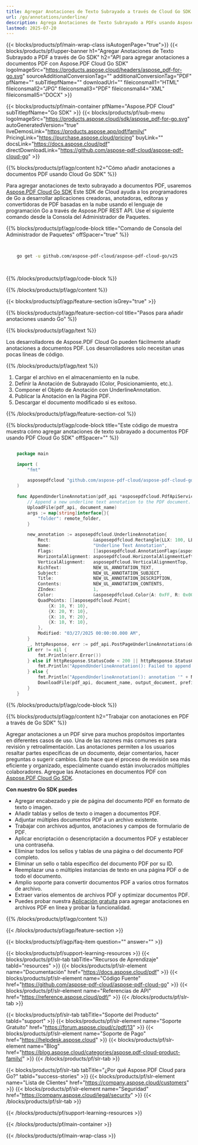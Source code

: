 ```yaml
---
title: Agregar Anotaciones de Texto Subrayado a través de Cloud Go SDK
url: /go/annotations/underline/
description: Agrega Anotaciones de Texto Subrayado a PDFs usando Aspose.PDF Cloud SDK para Go.
lastmod: 2025-07-20
---
```


{{< blocks/products/pf/main-wrap-class isAutogenPage="true">}}
{{< blocks/products/pf/upper-banner h1="Agregar Anotaciones de Texto Subrayado a PDF a través de Go SDK" h2="API para agregar anotaciones a documentos PDF con Aspose.PDF Cloud Go SDK" logoImageSrc="https://products.aspose.cloud/headers/aspose_pdf-for-go.svg" sourceAdditionalConversionTag="" additionalConversionTag="PDF" pfName="" subTitlepfName="" downloadUrl="" fileiconsmall1="HTML" fileiconsmall2="JPG" fileiconsmall3="PDF" fileiconsmall4="XML" fileiconsmall5="DOCX" >}}

{{< blocks/products/pf/main-container pfName="Aspose.PDF Cloud" subTitlepfName="Go SDK" >}}
{{< blocks/products/pf/sub-menu logoImageSrc="https://products.aspose.cloud/sdk/aspose_pdf-for-go.svg"
autoGeneratedVersion="true"
liveDemosLink="https://products.aspose.app/pdf/family/" PricingLink="https://purchase.aspose.cloud/pricing" buyLink="" docsLink="https://docs.aspose.cloud/pdf"  directDownloadLink="https://github.com/aspose-pdf-cloud/aspose-pdf-cloud-go" >}}

{{% blocks/products/pf/agp/content h2="Cómo añadir anotaciones a documentos PDF usando Cloud Go SDK" %}}

Para agregar anotaciones de texto subrayado a documentos PDF, usaremos
[Aspose.PDF Cloud Go SDK](https://products.aspose.cloud/pdf/go/)
Este SDK de Cloud ayuda a los programadores de Go a desarrollar aplicaciones creadoras, anotadoras, editoras y convertidoras de PDF basadas en la nube usando el lenguaje de programación Go a través de Aspose.PDF REST API. Use el siguiente comando desde la Consola del Administrador de Paquetes.

{{% blocks/products/pf/agp/code-block title="Comando de Consola del Administrador de Paquetes" offSpacer="true" %}}

```bash

     
    go get -u github.com/aspose-pdf-cloud/aspose-pdf-cloud-go/v25
     
     
```

{{% /blocks/products/pf/agp/code-block %}}

{{% /blocks/products/pf/agp/content %}}

{{< blocks/products/pf/agp/feature-section isGrey="true" >}}

{{% blocks/products/pf/agp/feature-section-col title="Pasos para añadir anotaciones usando Go" %}}

{{% blocks/products/pf/agp/text %}}

Los desarrolladores de Aspose.PDF Cloud Go pueden fácilmente añadir anotaciones a documentos PDF. Los desarrolladores solo necesitan unas pocas líneas de código.

{{% /blocks/products/pf/agp/text %}}

1. Cargar el archivo en el almacenamiento en la nube.
1. Definir la Anotación de Subrayado (Color, Posicionamiento, etc.).
1. Componer el Objeto de Anotación con UnderlineAnnotation.
1. Publicar la Anotación en la Página PDF.
1. Descargar el documento modificado si es exitoso.

{{% /blocks/products/pf/agp/feature-section-col %}}

{{% blocks/products/pf/agp/code-block title="Este código de muestra muestra cómo agregar anotaciones de texto subrayado a documentos PDF usando PDF Cloud Go SDK" offSpacer="" %}}

```go

    package main

    import (
        "fmt"

        asposepdfcloud "github.com/aspose-pdf-cloud/aspose-pdf-cloud-go/v25"
    )

    func AppendUnderlineAnnotation(pdf_api *asposepdfcloud.PdfApiService, document_name string, page_num int32, output_document string, prefix string, remote_folder string) {
        // Append a new underline text annotation to the PDF document.
        UploadFile(pdf_api, document_name)
        args := map[string]interface{}{
            "folder": remote_folder,
        }

        new_annotation := asposepdfcloud.UnderlineAnnotation{
            Rect:                &asposepdfcloud.Rectangle{LLX: 100, LLY: 350, URX: 450, URY: 400},
            Name:                "Underline Text Annotation",
            Flags:               []asposepdfcloud.AnnotationFlags{asposepdfcloud.AnnotationFlagsDefault},
            HorizontalAlignment: asposepdfcloud.HorizontalAlignmentLeft,
            VerticalAlignment:   asposepdfcloud.VerticalAlignmentTop,
            RichText:            NEW_UL_ANNOTATION_TEXT,
            Subject:             NEW_UL_ANNOTATION_SUBJECT,
            Title:               NEW_UL_ANNOTATION_DESCRIPTION,
            Contents:            NEW_UL_ANNOTATION_CONTENTS,
            ZIndex:              1,
            Color:               &asposepdfcloud.Color{A: 0xFF, R: 0x00, G: 0xFF, B: 0x00},
            QuadPoints: []asposepdfcloud.Point{
                {X: 10, Y: 10},
                {X: 20, Y: 10},
                {X: 10, Y: 20},
                {X: 10, Y: 10},
            },
            Modified: "03/27/2025 00:00:00.000 AM",
        }
        _, httpResponse, err := pdf_api.PostPageUnderlineAnnotations(document_name, page_num, []asposepdfcloud.UnderlineAnnotation{new_annotation}, args)
        if err != nil {
            fmt.Println(err.Error())
        } else if httpResponse.StatusCode < 200 || httpResponse.StatusCode > 299 {
            fmt.Println("AppendUnderlineAnnotation(): Failed to append annotation to the document page.")
        } else {
            fmt.Println("AppendUnderlineAnnotation(): annotation '" + NEW_UL_ANNOTATION_TEXT + "' added to the document '" + document_name + "'.")
            DownloadFile(pdf_api, document_name, output_document, prefix)
        }
    }
```

{{% /blocks/products/pf/agp/code-block %}}

{{% blocks/products/pf/agp/content h2="Trabajar con anotaciones en PDF a través de Go SDK" %}}

Agregar anotaciones a un PDF sirve para muchos propósitos importantes en diferentes casos de uso. Una de las razones más comunes es para revisión y retroalimentación. Las anotaciones permiten a los usuarios resaltar partes específicas de un documento, dejar comentarios, hacer preguntas o sugerir cambios. Esto hace que el proceso de revisión sea más eficiente y organizado, especialmente cuando están involucrados múltiples colaboradores.
Agregue las Anotaciones en documentos PDF con [Aspose.PDF Cloud Go SDK](https://products.aspose.cloud/pdf/go/).

**Con nuestro Go SDK puedes**

+ Agregar encabezado y pie de página del documento PDF en formato de texto o imagen.
+ Añadir tablas y sellos de texto o imagen a documentos PDF.
+ Adjuntar múltiples documentos PDF a un archivo existente.
+ Trabajar con archivos adjuntos, anotaciones y campos de formulario de PDF.
+ Aplicar encriptación o desencriptación a documentos PDF y establecer una contraseña.
+ Eliminar todos los sellos y tablas de una página o del documento PDF completo.
+ Eliminar un sello o tabla específico del documento PDF por su ID.
+ Reemplazar una o múltiples instancias de texto en una página PDF o de todo el documento.
+ Amplio soporte para convertir documentos PDF a varios otros formatos de archivo.
+ Extraer varios elementos de archivos PDF y optimizar documentos PDF.
+ Puedes probar nuestra [Aplicación gratuita](https://products.aspose.app/pdf/) para agregar anotaciones en archivos PDF en línea y probar la funcionalidad.

{{% /blocks/products/pf/agp/content %}}

{{< /blocks/products/pf/agp/feature-section >}}

{{< blocks/products/pf/agp/faq-item question="" answer="" >}}

{{< blocks/products/pf/support-learning-resources >}}
{{< blocks/products/pf/slr-tab tabTitle="Recursos de Aprendizaje" tabId="resources" >}}
{{< blocks/products/pf/slr-element name="Documentación" href="https://docs.aspose.cloud/pdf" >}}
{{< blocks/products/pf/slr-element name="Código Fuente" href="https://github.com/aspose-pdf-cloud/aspose-pdf-cloud-go" >}}
{{< blocks/products/pf/slr-element name="Referencias de API" href="https://reference.aspose.cloud/pdf/" >}}
{{< /blocks/products/pf/slr-tab >}}

{{< blocks/products/pf/slr-tab tabTitle="Soporte del Producto" tabId="support" >}}
{{< blocks/products/pf/slr-element name="Soporte Gratuito" href="https://forum.aspose.cloud/c/pdf/13" >}}
{{< blocks/products/pf/slr-element name="Soporte de Pago" href="https://helpdesk.aspose.cloud" >}}
{{< blocks/products/pf/slr-element name="Blog" href="https://blog.aspose.cloud/categories/aspose.pdf-cloud-product-family/" >}}
{{< /blocks/products/pf/slr-tab >}}

{{< blocks/products/pf/slr-tab tabTitle="¿Por qué Aspose.PDF Cloud para Go?" tabId="success-stories" >}}
{{< blocks/products/pf/slr-element name="Lista de Clientes" href="https://company.aspose.cloud/customers" >}}
{{< blocks/products/pf/slr-element name="Seguridad" href="https://company.aspose.cloud/legal/security" >}}
{{< /blocks/products/pf/slr-tab >}}

{{< /blocks/products/pf/support-learning-resources >}}

{{< /blocks/products/pf/main-container >}}

{{< /blocks/products/pf/main-wrap-class >}}



